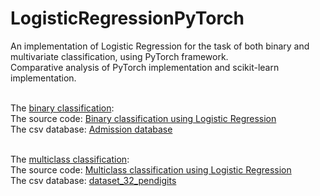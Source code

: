 # LogisticRegressionPyTorch
An implementation of Logistic Regression for the task of both binary and multivariate classification, using PyTorch framework.<br/>
Comparative analysis of PyTorch implementation and scikit-learn implementation.<br/><br/>

The [binary classification](https://github.com/bjekic/LogisticRegressionPyTorch/tree/main/Univariate):<br />
   The source code: [Binary classification using Logistic Regression](https://github.com/bjekic/LogisticRegressionPyTorch/blob/main/Univariate/Admission_prediction.ipynb)<br />
   The csv database: [Admission database](https://github.com/bjekic/LogisticRegressionPyTorch/blob/main/Univariate/Admission_Predict_logits.csv)<br/><br/>
  
The [multiclass classification](https://github.com/bjekic/LogisticRegressionPyTorch/tree/main/Multivariate):<br />
   The source code: [Multiclass classification using Logistic Regression](https://github.com/bjekic/LogisticRegressionPyTorch/blob/main/Multivariate/MultinomialLogisticRegression.ipynb)<br />
   The csv database: [dataset_32_pendigits](https://github.com/bjekic/LogisticRegressionPyTorch/blob/main/Multivariate/dataset_32_pendigits.csv)<br/>

